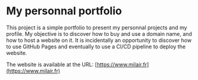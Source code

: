 # My personnal portfolio

This project is a simple portfolio to present my personnal projects and my profile. My objective is to discover how to buy and use a domain name, and how to host a website on it. It is incidentally an opportunity to discover how to use GitHub Pages and eventually to use a CI/CD pipeline to deploy the website.

The website is available at the URL: [https://www.milair.fr](https://www.milair.fr)
